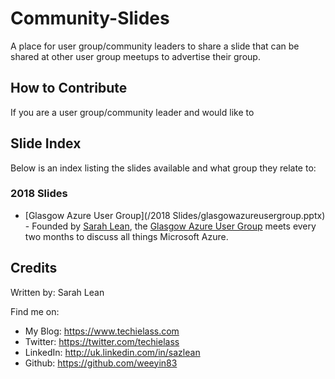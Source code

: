 # Community-Slides

A place for user group/community leaders to share a slide that can be shared at other user group meetups to advertise their group. 

## How to Contribute

If you are a user group/community leader and would like to

## Slide Index

Below is an index listing the slides available and what group they relate to:

### 2018 Slides

* [Glasgow Azure User Group](/2018 Slides/glasgowazureusergroup.pptx) - Founded by [Sarah Lean](https://sarahlean.com), the [Glasgow Azure User Group](https://www.gaug.co.uk) meets every two months to discuss all things Microsoft Azure. 


## Credits
Written by: Sarah Lean

Find me on:

* My Blog: https://www.techielass.com
* Twitter: https://twitter.com/techielass
* LinkedIn: http://uk.linkedin.com/in/sazlean
* Github: https://github.com/weeyin83
